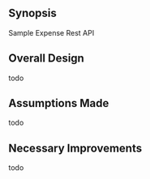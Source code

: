 ## Synopsis

Sample Expense Rest API

## Overall Design

todo

## Assumptions Made

todo

## Necessary Improvements

todo
